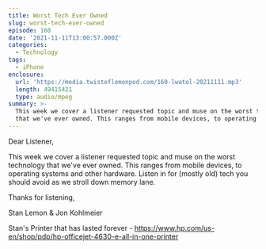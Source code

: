 ```yaml
---
title: Worst Tech Ever Owned
slug: worst-tech-ever-owned
episode: 160
date: '2021-11-11T13:00:57.000Z'
categories:
  - Technology
tags:
  - iPhone
enclosure:
  url: 'https://media.twistoflemonpod.com/160-lwatol-20211111.mp3'
  length: 49415421
  type: audio/mpeg
summary: >-
  This week we cover a listener requested topic and muse on the worst technology
  that we've ever owned. This ranges from mobile devices, to operating syst...
---
```


Dear Listener,

This week we cover a listener requested topic and muse on the worst technology that we've ever owned. This ranges from mobile devices, to operating systems and other hardware. Listen in for (mostly old) tech you should avoid as we stroll down memory lane.

Thanks for listening,

Stan Lemon & Jon Kohlmeier

Stan's Printer that has lasted forever - https://www.hp.com/us-en/shop/pdp/hp-officejet-4630-e-all-in-one-printer
